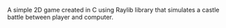 A simple 2D game created in C using Raylib library that simulates a castle battle between player and computer.
